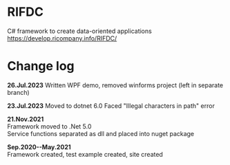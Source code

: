 # RIFDC
C# framework to create data-oriented applications
https://develop.ricompany.info/RIFDC/

# Change log
__26.Jul.2023__
Written WPF demo, removed winforms project (left in separate branch)

__23.Jul.2023__
Moved to dotnet 6.0
Faced "Illegal characters in path" error

__21.Nov.2021__  
Framework moved to .Net 5.0  
Service functions separated as dll and placed into nuget package


__Sep.2020--May.2021__  
Framework created, test example created, site created
